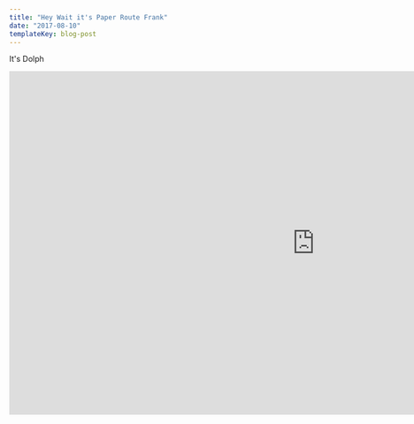 ```yaml
---
title: "Hey Wait it's Paper Route Frank"
date: "2017-08-10"
templateKey: blog-post
---
```


It's Dolph

<iframe width="1104" height="621" src="https://www.youtube.com/embed/vsGGTT9Te0k" title="YouTube video player" frameborder="0" allow="accelerometer; autoplay; clipboard-write; encrypted-media; gyroscope; picture-in-picture" allowfullscreen></iframe>